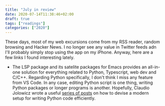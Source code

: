 ```yaml
---
title: "July in review"
date: 2020-07-14T11:38:46+02:00
draft: true
tags: ["readings"]
categories: ["2020"]
---
```


These days, most of my web excursions come from my RSS reader, random browsing and Hacker News. I no longer see any value in Twitter feeds adn I'll probably simply stop using the app on my iPhone. Anyway, here are a few links I found interesting lately.

- The LSP package and its satelite packages for Emacs provides an all-in-one solution for everything related to Python, Typescript, web dev and C/C++. Regarding Python specifically, I don't think I miss any feature from VS Code. In any case, editing Python script is one thing, writing Python packages or longer programs is another. Hopefully, Claudio Jolowicz wrote a useful [series of posts](https://cjolowicz.github.io/posts/hypermodern-python-01-setup/) on how to devise a modern setup for writing Python code efficiently.
